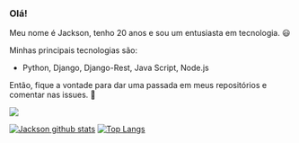 ### Olá!
Meu nome é Jackson, tenho 20 anos e sou um entusiasta em tecnologia. :smiley:

Minhas principais tecnologias são:
- Python, Django, Django-Rest, Java Script, Node.js

Então, fique a vontade para dar uma passada em meus repositórios e comentar nas issues. :rocket:

<a href="https://www.linkedin.com/in/jackson-alves541/">
  <img src="https://img.shields.io/static/v1?label=&message=LinkedIn&color=blue&style=flat-square&logo=LINKEDIN"/>
</a>


[![Jackson github stats](https://github-readme-stats.vercel.app/api?username=jackson541&show_icons=true)](https://github.com/jackson541/github-readme-stats)
[![Top Langs](https://github-readme-stats.vercel.app/api/top-langs/?username=jackson541&layout=compact)](https://github.com/jackson541/github-readme-stats)



